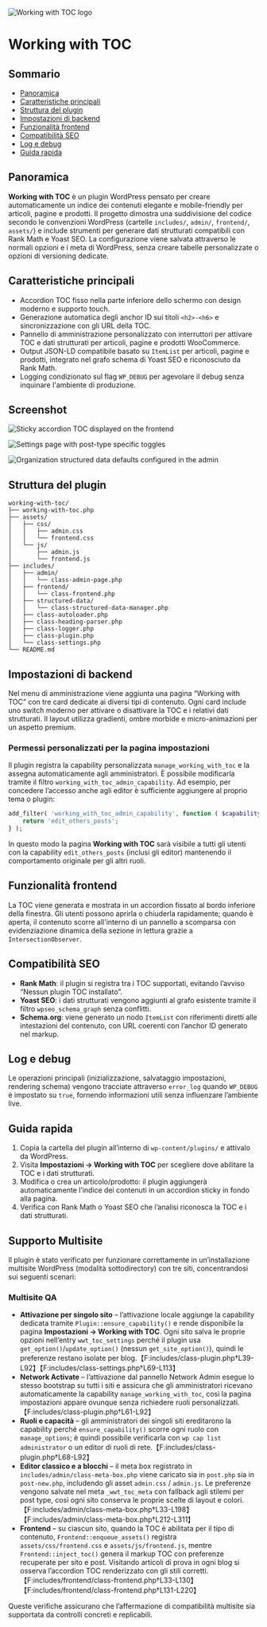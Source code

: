 ![Working with TOC logo](assets/images/www-logo.png)

# Working with TOC

## Sommario
- [Panoramica](#panoramica)
- [Caratteristiche principali](#caratteristiche-principali)
- [Struttura del plugin](#struttura-del-plugin)
- [Impostazioni di backend](#impostazioni-di-backend)
- [Funzionalità frontend](#funzionalità-frontend)
- [Compatibilità SEO](#compatibilità-seo)
- [Log e debug](#log-e-debug)
- [Guida rapida](#guida-rapida)

## Panoramica

**Working with TOC** è un plugin WordPress pensato per creare automaticamente un indice dei contenuti elegante e mobile-friendly per articoli, pagine e prodotti. Il progetto dimostra una suddivisione del codice secondo le convenzioni WordPress (cartelle `includes/`, `admin/`, `frontend/`, `assets/`) e include strumenti per generare dati strutturati compatibili con Rank Math e Yoast SEO.
La configurazione viene salvata attraverso le normali opzioni e i meta di WordPress, senza creare tabelle personalizzate o opzioni di versioning dedicate.

## Caratteristiche principali

- Accordion TOC fisso nella parte inferiore dello schermo con design moderno e supporto touch.
- Generazione automatica degli anchor ID sui titoli `<h2>-<h6>` e sincronizzazione con gli URL della TOC.
- Pannello di amministrazione personalizzato con interruttori per attivare TOC e dati strutturati per articoli, pagine e prodotti WooCommerce.
- Output JSON-LD compatibile basato su `ItemList` per articoli, pagine e prodotti, integrato nel grafo schema di Yoast SEO e riconosciuto da Rank Math.
- Logging condizionato sul flag `WP_DEBUG` per agevolare il debug senza inquinare l'ambiente di produzione.

## Screenshot

![Sticky accordion TOC displayed on the frontend](assets/images/screeshort-1.png)

![Settings page with post-type specific toggles](assets/images/assets/screenshot-2.png)

![Organization structured data defaults configured in the admin](assets/images/screenshot-3.png)

## Struttura del plugin

```
working-with-toc/
├── working-with-toc.php
├── assets/
│   ├── css/
│   │   ├── admin.css
│   │   └── frontend.css
│   └── js/
│       ├── admin.js
│       └── frontend.js
├── includes/
│   ├── admin/
│   │   └── class-admin-page.php
│   ├── frontend/
│   │   └── class-frontend.php
│   ├── structured-data/
│   │   └── class-structured-data-manager.php
│   ├── class-autoloader.php
│   ├── class-heading-parser.php
│   ├── class-logger.php
│   ├── class-plugin.php
│   └── class-settings.php
└── README.md
```

## Impostazioni di backend

Nel menu di amministrazione viene aggiunta una pagina “Working with TOC” con tre card dedicate ai diversi tipi di contenuto. Ogni card include uno switch moderno per attivare o disattivare la TOC e i relativi dati strutturati. Il layout utilizza gradienti, ombre morbide e micro-animazioni per un aspetto premium.

### Permessi personalizzati per la pagina impostazioni

Il plugin registra la capability personalizzata `manage_working_with_toc` e la assegna automaticamente agli amministratori. È possibile modificarla tramite il filtro `working_with_toc_admin_capability`. Ad esempio, per concedere l’accesso anche agli editor è sufficiente aggiungere al proprio tema o plugin:

```php
add_filter( 'working_with_toc_admin_capability', function ( $capability ) {
    return 'edit_others_posts';
} );
```

In questo modo la pagina **Working with TOC** sarà visibile a tutti gli utenti con la capability `edit_others_posts` (inclusi gli editor) mantenendo il comportamento originale per gli altri ruoli.

## Funzionalità frontend

La TOC viene generata e mostrata in un accordion fissato al bordo inferiore della finestra. Gli utenti possono aprirla o chiuderla rapidamente; quando è aperta, il contenuto scorre all'interno di un pannello a scomparsa con evidenziazione dinamica della sezione in lettura grazie a `IntersectionObserver`.

## Compatibilità SEO

- **Rank Math**: il plugin si registra tra i TOC supportati, evitando l’avviso “Nessun plugin TOC installato”.
- **Yoast SEO**: i dati strutturati vengono aggiunti al grafo esistente tramite il filtro `wpseo_schema_graph` senza conflitti.
- **Schema.org**: viene generato un nodo `ItemList` con riferimenti diretti alle intestazioni del contenuto, con URL coerenti con l’anchor ID generato nel markup.

## Log e debug

Le operazioni principali (inizializzazione, salvataggio impostazioni, rendering schema) vengono tracciate attraverso `error_log` quando `WP_DEBUG` è impostato su `true`, fornendo informazioni utili senza influenzare l’ambiente live.

## Guida rapida

1. Copia la cartella del plugin all’interno di `wp-content/plugins/` e attivalo da WordPress.
2. Visita **Impostazioni → Working with TOC** per scegliere dove abilitare la TOC e i dati strutturati.
3. Modifica o crea un articolo/prodotto: il plugin aggiungerà automaticamente l’indice dei contenuti in un accordion sticky in fondo alla pagina.
4. Verifica con Rank Math o Yoast SEO che l’analisi riconosca la TOC e i dati strutturati.

## Supporto Multisite

Il plugin è stato verificato per funzionare correttamente in un’installazione multisite WordPress (modalità sottodirectory) con tre siti, concentrandosi sui seguenti scenari:

### Multisite QA

- **Attivazione per singolo sito** – l’attivazione locale aggiunge la capability dedicata tramite `Plugin::ensure_capability()` e rende disponibile la pagina **Impostazioni → Working with TOC**. Ogni sito salva le proprie opzioni nell’entry `wwt_toc_settings` perché il plugin usa `get_option()`/`update_option()` (nessun `get_site_option()`), quindi le preferenze restano isolate per blog.【F:includes/class-plugin.php†L39-L92】【F:includes/class-settings.php†L69-L113】
- **Network Activate** – l’attivazione dal pannello Network Admin esegue lo stesso bootstrap su tutti i siti e assicura che gli amministratori ricevano automaticamente la capability `manage_working_with_toc`, così la pagina impostazioni appare ovunque senza richiedere ruoli personalizzati.【F:includes/class-plugin.php†L61-L92】
- **Ruoli e capacità** – gli amministratori dei singoli siti ereditarono la capability perché `ensure_capability()` scorre ogni ruolo con `manage_options`; è quindi possibile verificarla con `wp cap list administrator` o un editor di ruoli di rete.【F:includes/class-plugin.php†L68-L92】
- **Editor classico e a blocchi** – il meta box registrato in `includes/admin/class-meta-box.php` viene caricato sia in `post.php` sia in `post-new.php`, includendo gli asset `admin.css` / `admin.js`. Le preferenze vengono salvate nel meta `_wwt_toc_meta` con fallback agli stilemi per post type, così ogni sito conserva le proprie scelte di layout e colori.【F:includes/admin/class-meta-box.php†L33-L198】【F:includes/admin/class-meta-box.php†L212-L311】
- **Frontend** – su ciascun sito, quando la TOC è abilitata per il tipo di contenuto, `Frontend::enqueue_assets()` registra `assets/css/frontend.css` e `assets/js/frontend.js`, mentre `Frontend::inject_toc()` genera il markup TOC con preferenze recuperate per sito e post. Visitando articoli di prova in ogni blog si osserva l’accordion TOC renderizzato con gli stili corretti.【F:includes/frontend/class-frontend.php†L33-L130】【F:includes/frontend/class-frontend.php†L131-L220】

Queste verifiche assicurano che l’affermazione di compatibilità multisite sia supportata da controlli concreti e replicabili.
